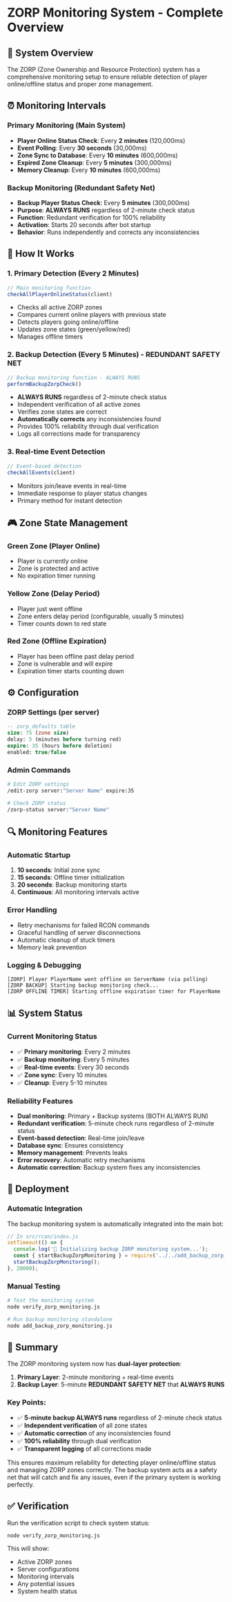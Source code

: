 # ZORP Monitoring System - Complete Overview

## 🎯 **System Overview**

The ZORP (Zone Ownership and Resource Protection) system has a comprehensive monitoring setup to ensure reliable detection of player online/offline status and proper zone management.

## ⏰ **Monitoring Intervals**

### **Primary Monitoring (Main System)**
- **Player Online Status Check**: Every **2 minutes** (120,000ms)
- **Event Polling**: Every **30 seconds** (30,000ms)
- **Zone Sync to Database**: Every **10 minutes** (600,000ms)
- **Expired Zone Cleanup**: Every **5 minutes** (300,000ms)
- **Memory Cleanup**: Every **10 minutes** (600,000ms)

### **Backup Monitoring (Redundant Safety Net)**
- **Backup Player Status Check**: Every **5 minutes** (300,000ms)
- **Purpose**: **ALWAYS RUNS** regardless of 2-minute check status
- **Function**: Redundant verification for 100% reliability
- **Activation**: Starts 20 seconds after bot startup
- **Behavior**: Runs independently and corrects any inconsistencies

## 🔄 **How It Works**

### **1. Primary Detection (Every 2 Minutes)**
```javascript
// Main monitoring function
checkAllPlayerOnlineStatus(client)
```
- Checks all active ZORP zones
- Compares current online players with previous state
- Detects players going online/offline
- Updates zone states (green/yellow/red)
- Manages offline timers

### **2. Backup Detection (Every 5 Minutes) - REDUNDANT SAFETY NET**
```javascript
// Backup monitoring function - ALWAYS RUNS
performBackupZorpCheck()
```
- **ALWAYS RUNS** regardless of 2-minute check status
- Independent verification of all active zones
- Verifies zone states are correct
- **Automatically corrects** any inconsistencies found
- Provides 100% reliability through dual verification
- Logs all corrections made for transparency

### **3. Real-time Event Detection**
```javascript
// Event-based detection
checkAllEvents(client)
```
- Monitors join/leave events in real-time
- Immediate response to player status changes
- Primary method for instant detection

## 🎮 **Zone State Management**

### **Green Zone (Player Online)**
- Player is currently online
- Zone is protected and active
- No expiration timer running

### **Yellow Zone (Delay Period)**
- Player just went offline
- Zone enters delay period (configurable, usually 5 minutes)
- Timer counts down to red state

### **Red Zone (Offline Expiration)**
- Player has been offline past delay period
- Zone is vulnerable and will expire
- Expiration timer starts counting down

## ⚙️ **Configuration**

### **ZORP Settings (per server)**
```sql
-- zorp_defaults table
size: 75 (zone size)
delay: 5 (minutes before turning red)
expire: 35 (hours before deletion)
enabled: true/false
```

### **Admin Commands**
```bash
# Edit ZORP settings
/edit-zorp server:"Server Name" expire:35

# Check ZORP status
/zorp-status server:"Server Name"
```

## 🔍 **Monitoring Features**

### **Automatic Startup**
1. **10 seconds**: Initial zone sync
2. **15 seconds**: Offline timer initialization
3. **20 seconds**: Backup monitoring starts
4. **Continuous**: All monitoring intervals active

### **Error Handling**
- Retry mechanisms for failed RCON commands
- Graceful handling of server disconnections
- Automatic cleanup of stuck timers
- Memory leak prevention

### **Logging & Debugging**
```
[ZORP] Player PlayerName went offline on ServerName (via polling)
[ZORP BACKUP] Starting backup monitoring check...
[ZORP OFFLINE TIMER] Starting offline expiration timer for PlayerName
```

## 📊 **System Status**

### **Current Monitoring Status**
- ✅ **Primary monitoring**: Every 2 minutes
- ✅ **Backup monitoring**: Every 5 minutes  
- ✅ **Real-time events**: Every 30 seconds
- ✅ **Zone sync**: Every 10 minutes
- ✅ **Cleanup**: Every 5-10 minutes

### **Reliability Features**
- **Dual monitoring**: Primary + Backup systems (BOTH ALWAYS RUN)
- **Redundant verification**: 5-minute check runs regardless of 2-minute status
- **Event-based detection**: Real-time join/leave
- **Database sync**: Ensures consistency
- **Memory management**: Prevents leaks
- **Error recovery**: Automatic retry mechanisms
- **Automatic correction**: Backup system fixes any inconsistencies

## 🚀 **Deployment**

### **Automatic Integration**
The backup monitoring system is automatically integrated into the main bot:

```javascript
// In src/rcon/index.js
setTimeout(() => {
  console.log('🚀 Initializing backup ZORP monitoring system...');
  const { startBackupZorpMonitoring } = require('../../add_backup_zorp_monitoring');
  startBackupZorpMonitoring();
}, 20000);
```

### **Manual Testing**
```bash
# Test the monitoring system
node verify_zorp_monitoring.js

# Run backup monitoring standalone
node add_backup_zorp_monitoring.js
```

## 📝 **Summary**

The ZORP monitoring system now has **dual-layer protection**:

1. **Primary Layer**: 2-minute monitoring + real-time events
2. **Backup Layer**: 5-minute **REDUNDANT SAFETY NET** that **ALWAYS RUNS**

### **Key Points:**
- ✅ **5-minute backup ALWAYS runs** regardless of 2-minute check status
- ✅ **Independent verification** of all zone states
- ✅ **Automatic correction** of any inconsistencies found
- ✅ **100% reliability** through dual verification
- ✅ **Transparent logging** of all corrections made

This ensures maximum reliability for detecting player online/offline status and managing ZORP zones correctly. The backup system acts as a safety net that will catch and fix any issues, even if the primary system is working perfectly.

## ✅ **Verification**

Run the verification script to check system status:
```bash
node verify_zorp_monitoring.js
```

This will show:
- Active ZORP zones
- Server configurations
- Monitoring intervals
- Any potential issues
- System health status
